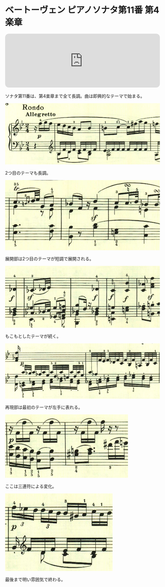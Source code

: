 # ベートーヴェン ピアノソナタ第11番 第4楽章

<iframe height="175" width="100%" title="Media player" src="https://embed.music.apple.com/us/album/piano-sonata-no-11-in-b-flat-major-op-22-iv-rondo-allegretto/1268209323?i=1268209517&amp;itscg=30200&amp;itsct=music_box_player&amp;ls=1&amp;app=music&amp;mttnsubad=1268209517&amp;theme=auto" id="embedPlayer" sandbox="allow-forms allow-popups allow-same-origin allow-scripts allow-top-navigation-by-user-activation" allow="autoplay *; encrypted-media *; clipboard-write" style="border: 0px; border-radius: 12px; width: 100%; height: 175px; max-width: 660px;"></iframe>

ソナタ第11番は、第4楽章まで全て長調。曲は即興的なテーマで始まる。

<img src="671.jpg">

2つ目のテーマも長調。

<img src="673.jpg">

展開部は2つ目のテーマが短調で展開される。

<img src="672.jpg">

もこもとしたテーマが続く。

<img src="674.jpg">

再現部は最初のテーマが左手に表れる。

<img src="670.jpg">

ここは三連符による変化。

<img src="669.jpg">

最後まで明い雰囲気で終わる。
